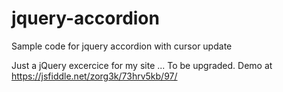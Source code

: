 # jquery-accordion
Sample code for jquery accordion with cursor update

Just a jQuery excercice for my site ...
To be upgraded.
Demo at https://jsfiddle.net/zorg3k/73hrv5kb/97/
